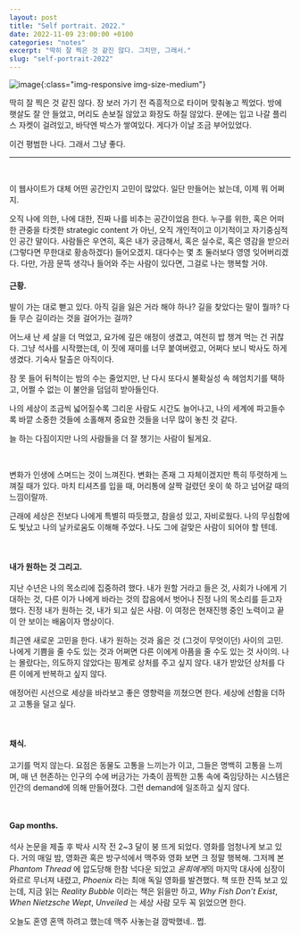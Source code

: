 ```yaml
---
layout: post
title: "Self portrait. 2022."
date: 2022-11-09 23:00:00 +0100
categories: "notes"
excerpt: "딱히 잘 찍은 것 같진 않다. 그치만, 그래서."
slug: "self-portrait-2022"
---
```


![image](https://lh3.googleusercontent.com/pw/AL9nZEVDDcwdNUtuCNoDHzIMxeOUtCNbpOpvW3ZtI4qU43VuCw9ulJol8CrqLPXSJcmvlEnK9d4xYfvjPjzF-zPYyR1FOZ9EOxFu9q-XsElk8YVC-Zqkaz0QJTw6mYUYqwV0McdOaxPbRvoHZ-BC8p_u_5KN=w1318-h1528-no?authuser=0){:class="img-responsive img-size-medium"}

딱히 잘 찍은 것 같진 않다. 장 보러 가기 전 즉흥적으로 타이머 맞춰놓고 찍었다. 방에 햇살도 잘 안 들었고, 머리도 손보질 않았고 화장도 하질 않았다. 문에는 입고 나갈 플리스 자켓이 걸려있고, 바닥엔 박스가 쌓여있다. 게다가 이날 조금 부어있었다. 

이건 평범한 나다. 그래서 그냥 좋다. 

-------
<br>


이 웹사이트가 대체 어떤 공간인지 고민이 많았다. 일단 만들어는 놨는데, 이제 뭐 어쩌지. 

오직 나에 의한, 나에 대한, 진짜 나를 비추는 공간이었음 한다. 누구를 위한, 혹은 어떠한 관중을 타겟한 strategic content 가 아닌, 오직 개인적이고 이기적이고 자기중심적인 공간 말이다. 사람들은 우연히, 혹은 내가 궁금해서, 혹은 실수로, 혹은 영감을 받으러 (그렇다면 무한대로 황송하겠다) 들어오겠지. 대다수는 몇 초 둘러보다 영영 잊어버리겠다. 다만, 가끔 문뜩 생각나 들어와 주는 사람이 있다면, 그걸로 나는 행복할 거야. 

<!-- 이 곳이 도대체 뭔 공간인지, 뭐로 채워야 할지, 나의 타겟은 코리안 스피커 인지 글로벌 audience 일지. 또 개인적인 사진을 올려야 할지, 멋진 풍경 사진을 올려야 할지. 정해지지 않는 수많은 고민에 한참 건들질 못했다. 맘껏 이기적이고 나 중심적인 공간이 되기로 했으니, 마음대로 휘적여 볼까. 한국말이 고플 때는 한글로, 영어가 와닿을 때는 영어로.  -->

<!-- 
#### 언어.
일상에서 한국말을 거의 안 쓰다 보니 (한국 친구 없음.. 도륵) 영어로 블라블라 거리는 것이 편할 때가 많다. 타인과의 대화에서도 한국말이 더 버벅거리곤 한다. 하지만 나 자신의 내면과 깊은 대화를 할 때는 한국말이 나온다. 내 깊숙한 Ego는 한국말이 젤루 편한게야.  -->


#### 근황.
발이 가는 대로 뻗고 있다. 아직 길을 잃은 거라 해야 하나? 길을 찾았다는 말이 뭘까? 다들 무슨 길이라는 것을 걸어가는 걸까? 

어느새 난 세 살을 더 먹었고, 요가에 깊은 애정이 생겼고, 여전히 밥 챙겨 먹는 건 귀찮다. 
그냥 석사를 시작했는데, 이 짓에 재미를 너무 붙여버렸고, 어쩌다 보니 박사도 하게 생겼다. 기숙사 탈출은 아직이다.

잠 못 들어 뒤척이는 밤의 수는 줄었지만, 난 다시 또다시 불확실성 속 헤엄치기를 택하고, 어쩔 수 없는 이 불안을 덤덤히 받아들인다.

나의 세상이 조금씩 넓어질수록 그리운 사람도 시간도 늘어나고, 나의 세계에 파고들수록 바깥 소중한 것들에 소홀해져 중요한 것들을 너무 많이 놓친 것 같다. 

늘 하는 다짐이지만 나의 사람들을 더 잘 챙기는 사람이 될게요.

<!-- 어느 새 난 세 살을 더 먹었고, 요가에 깊은 애정이 생겼고, 여전히 밥 챙겨먹는건 귀찮다. 
잠 못 들어 뒤척이는 밤의 수는 줄었지만, 난 다시 또 다시 불확실성 속 해엄치기를 택하고, 어쩔 수 없는 이 불안을 받아드린다. -->

<!-- 2년 짜리 석사 프로그램을 3년 만에 끝냈고 (독일 석사란..) 내가 가장 우러러보던 꿈의 연구실에서 박사 과정 오퍼를 받았다. 아마 내년 1월쯤 시작할 것 같은데, 이 궁핍한 학생 신분을 조금은 벗어나겠지? 이놈의 기숙사 건물에서 벗어나 내 아파트도 이쁘게 꾸미고 싶다! -->
<br>

변화가 인생에 스며드는 것이 느껴진다. 변화는 존재 그 자체이겠지만 특히 뚜렷하게 느껴질 때가 있다. 마치 티셔츠를 입을 때, 머리통에 살짝 걸렸던 옷이 쑥 하고 넘어갈 때의 느낌이랄까.

<!-- 나는 많은 조각들로 이루어져 있어 이걸 다 충족시킬 수 없을 것 같다. 하나를 하면 다른 것이 고파지고, 다른 것을 하면 또 다른 것이 고파져, 모든 걸 모두 떠안으려고 하면 도저히 감당할 수 없는 무게에 너덜너덜해져, 잠시 쉬고, 그러다 다시 일어나 반복한다. 나는 일관성 있게 일관성 없는 사람이고, 나의 결핍은 나의 원동력이고, 나는 내가 너무 소중하지만 잘 보살피지는 못하는 것 같다.  -->

근래에 세상은 전보다 나에게 특별히 따듯했고, 참을성 있고, 자비로웠다. 나의 무심함에도 빛났고 나의 날카로움도 이해해 주었다. 나도 그에 걸맞은 사람이 되어야 할 텐데. 
<!-- 더 좋은 사람, 또 지혜로운 사람이 되어야 할 텐데. -->

<br>

#### 내가 원하는 것 그리고.

지난 수년은 나의 목소리에 집중하려 했다. 내가 원할 거라고 들은 것, 사회가 나에게 기대하는 것, 다른 이가 나에게 바라는 것의 잡음에서 벗어나 진정 나의 목소리를 듣고자 했다. 진정 내가 원하는 것, 내가 되고 싶은 사람. 이 여정은 현재진행 중인 노력이고 끝이 안 보이는 배움이자 명상이다. 

최근엔 새로운 고민을 한다. 내가 원하는 것과 옳은 것 (그것이 무엇이던) 사이의 고민. 나에게 기쁨을 줄 수도 있는 것과 어쩌면 다른 이에게 아픔을 줄 수도 있는 것 사이의. 나는 몰랐다는, 의도하지 않았다는 핑계로 상처를 주고 싶지 않다. 내가 받았던 상처를 다른 이에게 반복하고 싶지 않다. 
<!-- 나의 성장 과정의 트라우마와 상처가 반복될까 무섭다. 나는 그녀와 다르기에 외면하지 않을 것이다. 직면하고, 노력하고, 해결할 것이다. -->

애정어린 시선으로 세상을 바라보고 좋은 영향력을 끼쳤으면 한다. 세상에 선함을 더하고 고통을 덜고 싶다. 

<br>

#### 채식. 
고기를 먹지 않는다. 요점은 동물도 고통을 느끼는가 이고, 그들은 명백히 고통을 느끼며, 매 년 현존하는 인구의 수에 버금가는 가축이 끔찍한 고통 속에 죽임당하는 시스템은 인간의 demand에 의해 만들어졌다. 그런 demand에 일조하고 싶지 않다. 

<br>

#### Gap months.
석사 논문을 제출 후 박사 시작 전 2~3 달이 붕 뜨게 되었다. 영화를 엄청나게 보고 있다. 거의 매일 밤, 영화관 혹은 방구석에서 맥주와 영화 보면 크 정말 행복해. 
그저께 본 *Phantom Thread* 에 압도당해 한참 넉다운 되었고 *윤희에게*의 마지막 대사에 심장이 와르르 무너져 내렸고, *Phoenix* 라는 최애 독일 영화를 발견했다. 
책 또한 잔뜩 보고 있는데, 지금 읽는 *Reality Bubble* 이라는 책은 읽을만 하고, *Why Fish Don’t Exist*, *When Nietzsche Wept*, *Unveiled* 는 세상 사람 모두 꼭 읽었으면 한다. 

오늘도 혼영 혼맥 하려고 했는데 맥주 사놓는걸 깜박했네.. 쩝.